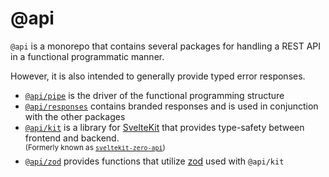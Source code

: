 # @api

`@api` is a monorepo that contains several packages for handling a REST API in a functional programmatic manner.

However, it is also intended to generally provide typed error responses.

- [`@api/pipe`](./packages/@api-pipe) is the driver of the functional programming structure
- [`@api/responses`](./packages/@api-responses) contains branded responses and is used in conjunction with the other packages
- [`@api/kit`](./packages/@api-kit) is a library for [SvelteKit](https://kit.svelte.dev) that provides type-safety between frontend and backend.<br><sup>(Formerly known as [`sveltekit-zero-api`](https://github.com/Refzlund/sveltekit-zero-api))<sup/>
- [`@api/zod`](./packages/@api-zod) provides functions that utilize [zod](https://npmjs.com/package/zod) used with `@api/kit`

